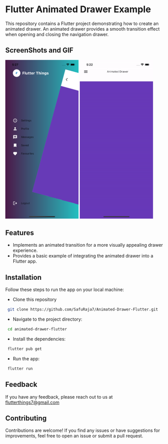 
# Flutter Animated Drawer Example

This repository contains a Flutter project demonstrating how to create an animated drawer. An animated drawer provides a smooth transition effect when opening and closing the navigation drawer.


## ScreenShots and GIF
<img src="screenshots/ss1.png" alt="" width="230">    <img src="screenshots/gif.gif" alt="" width="230">

## Features

- Implements an animated transition for a more visually appealing drawer experience.
- Provides a basic example of integrating the animated drawer into a Flutter app.



## Installation

Follow these steps to run the app on your local machine:

- Clone this repository
```bash
 git clone https://github.com/SafuRaja7/Animated-Drawer-Flutter.git
```
- Navigate to the project directory:
```bash
 cd animated-drawer-flutter
```
- Install the dependencies:
```bash
 flutter pub get
```
- Run the app:
```bash
 flutter run
```
    
## Feedback

If you have any feedback, please reach out to us at flutterthings7@gmail.com


## Contributing
Contributions are welcome! If you find any issues or have suggestions for improvements, feel free to open an issue or submit a pull request.

